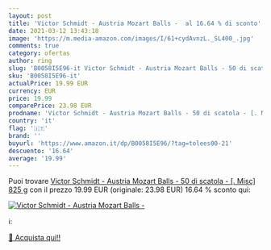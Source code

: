 ```yaml
---
layout: post
title: 'Victor Schmidt - Austria Mozart Balls -  al 16.64 % di sconto'
date: 2021-03-12 13:43:18
image: 'https://m.media-amazon.com/images/I/61+cydAvnzL._SL400_.jpg'
comments: true
category: ofertas
author: ring
slug: 'B0058I5E96-it Victor Schmidt - Austria Mozart Balls - 50 di scatola - [....'
sku: 'B0058I5E96-it'
actualPrice: 19.99 EUR
currency: EUR
price: 19.99
comparePrice: 23.98 EUR
prodname: 'Victor Schmidt - Austria Mozart Balls - 50 di scatola - [. Misc] 825 g'
country: 'it'
flag: '🇮🇹'
brand: ''
buyurl: 'https://www.amazon.it/dp/B0058I5E96/?tag=tolees00-21'
descuento: '16.64'
average: '19.99'
---
```


Puoi trovare [Victor Schmidt - Austria Mozart Balls - 50 di scatola - [. Misc] 825 g](https://www.amazon.it/dp/B0058I5E96/?tag=tolees00-21) con il prezzo 19.99 EUR (originale: 23.98 EUR) 16.64 % sconto qui:

[![Victor Schmidt - Austria Mozart Balls - ](https://m.media-amazon.com/images/I/61+cydAvnzL._SL400_.jpg)](https://www.amazon.it/dp/B0058I5E96/?tag=tolees00-21)

ℹ️:


[🛒 Acquista qui!!](https://www.amazon.it/dp/B0058I5E96/?tag=tolees00-21)

